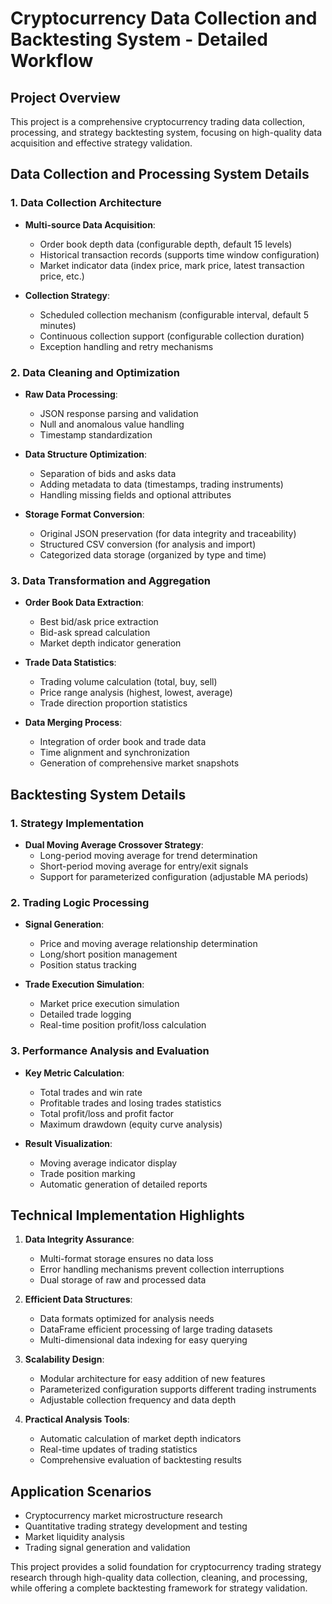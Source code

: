 # Cryptocurrency Data Collection and Backtesting System - Detailed Workflow



## Project Overview

This project is a comprehensive cryptocurrency trading data collection, processing, and strategy backtesting system, focusing on high-quality data acquisition and effective strategy validation.

## Data Collection and Processing System Details

### 1. Data Collection Architecture

- **Multi-source Data Acquisition**:
  - Order book depth data (configurable depth, default 15 levels)
  - Historical transaction records (supports time window configuration)
  - Market indicator data (index price, mark price, latest transaction price, etc.)

- **Collection Strategy**:
  - Scheduled collection mechanism (configurable interval, default 5 minutes)
  - Continuous collection support (configurable collection duration)
  - Exception handling and retry mechanisms

### 2. Data Cleaning and Optimization

- **Raw Data Processing**:
  - JSON response parsing and validation
  - Null and anomalous value handling
  - Timestamp standardization

- **Data Structure Optimization**:
  - Separation of bids and asks data
  - Adding metadata to data (timestamps, trading instruments)
  - Handling missing fields and optional attributes

- **Storage Format Conversion**:
  - Original JSON preservation (for data integrity and traceability)
  - Structured CSV conversion (for analysis and import)
  - Categorized data storage (organized by type and time)

### 3. Data Transformation and Aggregation

- **Order Book Data Extraction**:
  - Best bid/ask price extraction
  - Bid-ask spread calculation
  - Market depth indicator generation

- **Trade Data Statistics**:
  - Trading volume calculation (total, buy, sell)
  - Price range analysis (highest, lowest, average)
  - Trade direction proportion statistics

- **Data Merging Process**:
  - Integration of order book and trade data
  - Time alignment and synchronization
  - Generation of comprehensive market snapshots

## Backtesting System Details

### 1. Strategy Implementation

- **Dual Moving Average Crossover Strategy**:
  - Long-period moving average for trend determination
  - Short-period moving average for entry/exit signals
  - Support for parameterized configuration (adjustable MA periods)

### 2. Trading Logic Processing

- **Signal Generation**:
  - Price and moving average relationship determination
  - Long/short position management
  - Position status tracking

- **Trade Execution Simulation**:
  - Market price execution simulation
  - Detailed trade logging
  - Real-time position profit/loss calculation

### 3. Performance Analysis and Evaluation

- **Key Metric Calculation**:
  - Total trades and win rate
  - Profitable trades and losing trades statistics
  - Total profit/loss and profit factor
  - Maximum drawdown (equity curve analysis)

- **Result Visualization**:
  - Moving average indicator display
  - Trade position marking
  - Automatic generation of detailed reports

## Technical Implementation Highlights

1. **Data Integrity Assurance**:
   - Multi-format storage ensures no data loss
   - Error handling mechanisms prevent collection interruptions
   - Dual storage of raw and processed data

2. **Efficient Data Structures**:
   - Data formats optimized for analysis needs
   - DataFrame efficient processing of large trading datasets
   - Multi-dimensional data indexing for easy querying

3. **Scalability Design**:
   - Modular architecture for easy addition of new features
   - Parameterized configuration supports different trading instruments
   - Adjustable collection frequency and data depth

4. **Practical Analysis Tools**:
   - Automatic calculation of market depth indicators
   - Real-time updates of trading statistics
   - Comprehensive evaluation of backtesting results

## Application Scenarios

- Cryptocurrency market microstructure research
- Quantitative trading strategy development and testing
- Market liquidity analysis
- Trading signal generation and validation

This project provides a solid foundation for cryptocurrency trading strategy research through high-quality data collection, cleaning, and processing, while offering a complete backtesting framework for strategy validation.

